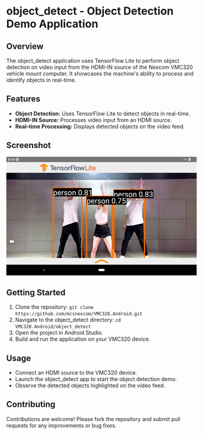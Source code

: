 # object_detect - Object Detection Demo Application

## Overview

The object_detect application uses TensorFlow Lite to perform object detection on video input from the HDMI-IN source of the Nexcom VMC320 vehicle mount computer. It showcases the machine's ability to process and identify objects in real-time.

## Features

- **Object Detection:** Uses TensorFlow Lite to detect objects in real-time.
- **HDMI-IN Source:** Processes video input from an HDMI source.
- **Real-time Processing:** Displays detected objects on the video feed.

## Screenshot

![object_detect Screenshot](screen/Object_Detect.png)

## Getting Started

1. Clone the repository: `git clone https://github.com/mcsnexcom/VMC320.Android.git`
2. Navigate to the object_detect directory: `cd VMC320.Android/object_detect`
3. Open the project in Android Studio.
4. Build and run the application on your VMC320 device.

## Usage

- Connect an HDMI source to the VMC320 device.
- Launch the object_detect app to start the object detection demo.
- Observe the detected objects highlighted on the video feed.

## Contributing

Contributions are welcome! Please fork the repository and submit pull requests for any improvements or bug fixes.

